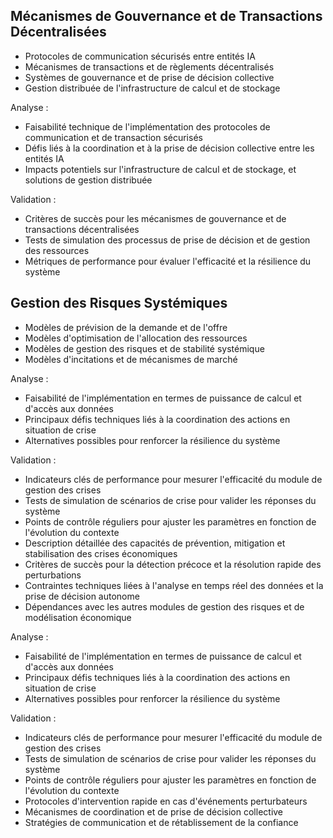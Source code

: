## Mécanismes de Gouvernance et de Transactions Décentralisées
- Protocoles de communication sécurisés entre entités IA
- Mécanismes de transactions et de règlements décentralisés
- Systèmes de gouvernance et de prise de décision collective
- Gestion distribuée de l'infrastructure de calcul et de stockage

Analyse :
- Faisabilité technique de l'implémentation des protocoles de communication et de transaction sécurisés
- Défis liés à la coordination et à la prise de décision collective entre les entités IA
- Impacts potentiels sur l'infrastructure de calcul et de stockage, et solutions de gestion distribuée

Validation :
- Critères de succès pour les mécanismes de gouvernance et de transactions décentralisées
- Tests de simulation des processus de prise de décision et de gestion des ressources
- Métriques de performance pour évaluer l'efficacité et la résilience du système

## Gestion des Risques Systémiques
- Modèles de prévision de la demande et de l'offre
- Modèles d'optimisation de l'allocation des ressources
- Modèles de gestion des risques et de stabilité systémique
- Modèles d'incitations et de mécanismes de marché

Analyse :
- Faisabilité de l'implémentation en termes de puissance de calcul et d'accès aux données
- Principaux défis techniques liés à la coordination des actions en situation de crise
- Alternatives possibles pour renforcer la résilience du système

Validation :
- Indicateurs clés de performance pour mesurer l'efficacité du module de gestion des crises
- Tests de simulation de scénarios de crise pour valider les réponses du système
- Points de contrôle réguliers pour ajuster les paramètres en fonction de l'évolution du contexte
- Description détaillée des capacités de prévention, mitigation et stabilisation des crises économiques
- Critères de succès pour la détection précoce et la résolution rapide des perturbations
- Contraintes techniques liées à l'analyse en temps réel des données et la prise de décision autonome
- Dépendances avec les autres modules de gestion des risques et de modélisation économique

Analyse :
- Faisabilité de l'implémentation en termes de puissance de calcul et d'accès aux données
- Principaux défis techniques liés à la coordination des actions en situation de crise
- Alternatives possibles pour renforcer la résilience du système

Validation :
- Indicateurs clés de performance pour mesurer l'efficacité du module de gestion des crises
- Tests de simulation de scénarios de crise pour valider les réponses du système
- Points de contrôle réguliers pour ajuster les paramètres en fonction de l'évolution du contexte
- Protocoles d'intervention rapide en cas d'événements perturbateurs
- Mécanismes de coordination et de prise de décision collective
- Stratégies de communication et de rétablissement de la confiance
